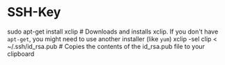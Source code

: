 # SSH-Key
sudo apt-get install xclip # Downloads and installs xclip. If you don't have `apt-get`, you might need to use another installer (like `yum`) xclip -sel clip &lt; ~/.ssh/id_rsa.pub # Copies the contents of the id_rsa.pub file to your clipboard
